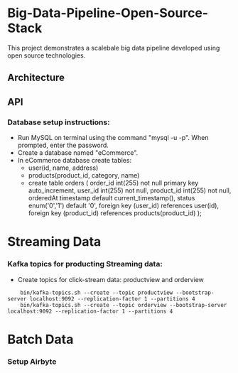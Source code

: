 # Big-Data-Pipeline-Open-Source-Stack
This project demonstrates a scalebale big data pipeline developed using open source technologies.

## Architecture

## API

### Database setup instructions:

- Run MySQL on terminal using the command "mysql -u <username> -p". When prompted, enter the password.
- Create a database named "eCommerce". 
- In eCommerce database create tables: 
    - user(id, name, address) 
    - products(product_id, category, name)
    - create table orders (
        order_id int(255) not null primary key auto_increment, 
        user_id int(255) not null, 
        product_id int(255) not null, 
        orderedAt timestamp default current_timestamp(), 
        status enum('0','1') default '0', 
        foreign key (user_id) references user(id), 
        foreign key (product_id) references products(product_id)
      );

# Streaming Data

### Kafka topics for producting Streaming data:

- Create topics for click-stream data: productview and orderview
```
    bin/kafka-topics.sh --create --topic productview --bootstrap-server localhost:9092 --replication-factor 1 --partitions 4	
    bin/kafka-topics.sh --create --topic orderview --bootstrap-server localhost:9092 --replication-factor 1 --partitions 4	
```

# Batch Data

### Setup Airbyte



